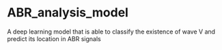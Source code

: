 # ABR_analysis_model
A deep learning model that is able to classify the existence of wave V and predict its location in ABR signals

